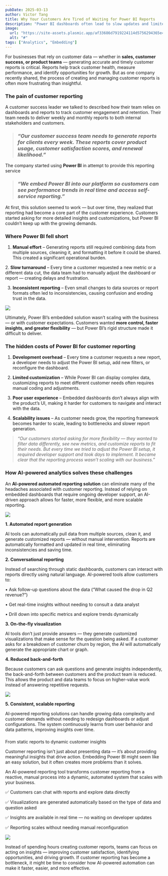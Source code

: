 ```yaml
---
pubDate: 2025-03-13
author: Victor Tang
title: Why Your Customers Are Tired of Waiting for Power BI Reports
description: "Power BI dashboards often lead to slow updates and limited flexibility. AI-powered reporting allows customers to ask questions, generate custom visuals, and uncover insights instantly — without developer support."
image:
  url: "https://site-assets.plasmic.app/af33686d7919224114d5756294365e45.png"
  alt: "#"
tags: ["Analytics", "Embedding"]
---
```


For businesses that rely on customer data — whether in **sales, customer success, or product teams** — generating accurate and timely customer reports is critical. Reports help track customer health, measure performance, and identify opportunities for growth. But as one company recently shared, the process of creating and managing customer reports is often more frustrating than insightful.

### The pain of customer reporting

A customer success leader we talked to described how their team relies on dashboards and reports to track customer engagement and retention. Their team needs to deliver weekly and monthly reports to both internal stakeholders and customers.

> ### _“Our customer success team needs to generate reports for clients every week. These reports cover product usage, customer satisfaction scores, and renewal likelihood.”_

The company started using **Power BI** in attempt to provide this reporting service

> ### _“We embed Power BI into our platform so customers can see performance trends in real time and access self-service reporting.”_

At first, this solution seemed to work — but over time, they realized that reporting had become a core part of the customer experience. Customers started asking for more detailed insights and customizations, but Power BI couldn’t keep up with the growing demands.

### Where Power BI fell short

1. **Manual effort** – Generating reports still required combining data from multiple sources, cleaning it, and formatting it before it could be shared. This created a significant operational burden.

2. **Slow turnaround** – Every time a customer requested a new metric or a different data cut, the data team had to manually adjust the dashboard or report — creating delays and frustration.

3. **Inconsistent reporting** – Even small changes to data sources or report formats often led to inconsistencies, causing confusion and eroding trust in the data.

![](https://img.plasmic.app/img-optimizer/v1/img?src=8c9107cd4a8c85c03c868b2a85284d10.jpg&f=webp&q=75)

Ultimately, Power BI’s embedded solution wasn’t scaling with the business — or with customer expectations. Customers wanted **more control, faster insights, and greater flexibility** — but Power BI’s rigid structure made it difficult to deliver.

### The hidden costs of Power BI for customer reporting

1. **Development overhead** – Every time a customer requests a new report, a developer needs to adjust the Power BI setup, add new filters, or reconfigure the dashboard.

2. **Limited customization** – While Power BI can display complex data, customizing reports to meet different customer needs often requires manual coding and adjustments.

3. **Poor user experience** – Embedded dashboards don’t always align with the product’s UI, making it harder for customers to navigate and interact with the data.

4. **Scalability issues** – As customer needs grow, the reporting framework becomes harder to scale, leading to bottlenecks and slower report generation.

> _“Our customers started asking for more flexibility — they wanted to filter data differently, see new metrics, and customize reports to fit their needs. But every time we tried to adjust the Power BI setup, it required developer support and took days to implement. It became clear that the reporting process wasn’t scaling with our business.”_

### How AI-powered analytics solves these challenges

  
An **AI-powered automated reporting solution** can eliminate many of the headaches associated with customer reporting. Instead of relying on embedded dashboards that require ongoing developer support, an AI-driven approach allows for faster, more flexible, and more scalable reporting.

![](https://img.plasmic.app/img-optimizer/v1/img?src=26de77639e1cfb544264ac0d836bd0eb.png&f=webp&q=75)

  
**1. Automated report generation**

AI tools can automatically pull data from multiple sources, clean it, and generate customized reports — without manual intervention. Reports are automatically formatted and updated in real time, eliminating inconsistencies and saving time.

  
**2. Conversational reporting**

Instead of searching through static dashboards, customers can interact with reports directly using natural language. AI-powered tools allow customers to:

• Ask follow-up questions about the data (“What caused the drop in Q2 revenue?”)

• Get real-time insights without needing to consult a data analyst

• Drill down into specific metrics and explore trends dynamically

  
**3. On-the-fly visualization**

AI tools don’t just provide answers — they generate customized visualizations that make sense for the question being asked. If a customer asks for a breakdown of customer churn by region, the AI will automatically generate the appropriate chart or graph.

  
**4. Reduced back-and-forth**

Because customers can ask questions and generate insights independently, the back-and-forth between customers and the product team is reduced. This allows the product and data teams to focus on higher-value work instead of answering repetitive requests.

![](https://img.plasmic.app/img-optimizer/v1/img?src=ec454f73f16674940356bb50e533d453.png&f=webp&q=75)

**5. Consistent, scalable reporting**

AI-powered reporting solutions can handle growing data complexity and customer demands without needing to redesign dashboards or adjust configurations. The system continuously learns from user behavior and data patterns, improving insights over time.

###   
From static reports to dynamic customer insights

Customer reporting isn’t just about presenting data — it’s about providing meaningful insights that drive action. Embedding Power BI might seem like an easy solution, but it often creates more problems than it solves.

An AI-powered reporting tool transforms customer reporting from a reactive, manual process into a dynamic, automated system that scales with your business.  

✅ Customers can chat with reports and explore data directly

✅ Visualizations are generated automatically based on the type of data and question asked

✅ Insights are available in real time — no waiting on developer updates

✅ Reporting scales without needing manual reconfiguration

![](https://img.plasmic.app/img-optimizer/v1/img?src=dd9763e94c37273a3760b86cd18915a6.png&f=webp&q=75)

  
Instead of spending hours creating customer reports, teams can focus on acting on insights — improving customer satisfaction, identifying opportunities, and driving growth. If customer reporting has become a bottleneck, it might be time to consider how AI-powered automation can make it faster, easier, and more effective.
